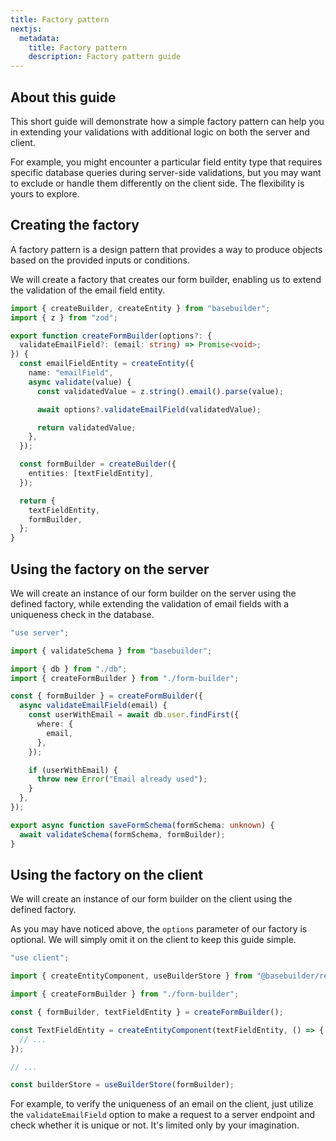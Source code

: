 ```yaml
---
title: Factory pattern
nextjs:
  metadata:
    title: Factory pattern
    description: Factory pattern guide
---
```


## About this guide

This short guide will demonstrate how a simple factory pattern can help you in extending your validations with additional logic on both the server and client.

For example, you might encounter a particular field entity type that requires specific database queries during server-side validations, but you may want to exclude or handle them differently on the client side. The flexibility is yours to explore.

## Creating the factory

A factory pattern is a design pattern that provides a way to produce objects based on the provided inputs or conditions.

We will create a factory that creates our form builder, enabling us to extend the validation of the email field entity.

```typescript
import { createBuilder, createEntity } from "basebuilder";
import { z } from "zod";

export function createFormBuilder(options?: {
  validateEmailField?: (email: string) => Promise<void>;
}) {
  const emailFieldEntity = createEntity({
    name: "emailField",
    async validate(value) {
      const validatedValue = z.string().email().parse(value);

      await options?.validateEmailField(validatedValue);

      return validatedValue;
    },
  });

  const formBuilder = createBuilder({
    entities: [textFieldEntity],
  });

  return {
    textFieldEntity,
    formBuilder,
  };
}
```

## Using the factory on the server

We will create an instance of our form builder on the server using the defined factory, while extending the validation of email fields with a uniqueness check in the database.

```typescript
"use server";

import { validateSchema } from "basebuilder";

import { db } from "./db";
import { createFormBuilder } from "./form-builder";

const { formBuilder } = createFormBuilder({
  async validateEmailField(email) {
    const userWithEmail = await db.user.findFirst({
      where: {
        email,
      },
    });

    if (userWithEmail) {
      throw new Error("Email already used");
    }
  },
});

export async function saveFormSchema(formSchema: unknown) {
  await validateSchema(formSchema, formBuilder);
}
```

## Using the factory on the client

We will create an instance of our form builder on the client using the defined factory.

As you may have noticed above, the `options` parameter of our factory is optional. We will simply omit it on the client to keep this guide simple.

```typescript
"use client";

import { createEntityComponent, useBuilderStore } from "@basebuilder/react";

import { createFormBuilder } from "./form-builder";

const { formBuilder, textFieldEntity } = createFormBuilder();

const TextFieldEntity = createEntityComponent(textFieldEntity, () => {
  // ...
});

// ...

const builderStore = useBuilderStore(formBuilder);
```

For example, to verify the uniqueness of an email on the client, just utilize the `validateEmailField` option to make a request to a server endpoint and check whether it is unique or not. It's limited only by your imagination.
